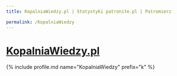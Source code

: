 ```yaml
---
title: KopalniaWiedzy.pl | Statystyki patronite.pl | Patromierz

permalink: /KopalniaWiedzy
---
```


# [KopalniaWiedzy.pl](https://patronite.pl/KopalniaWiedzy)

{% include profile.md name="KopalniaWiedzy" prefix="k" %}
